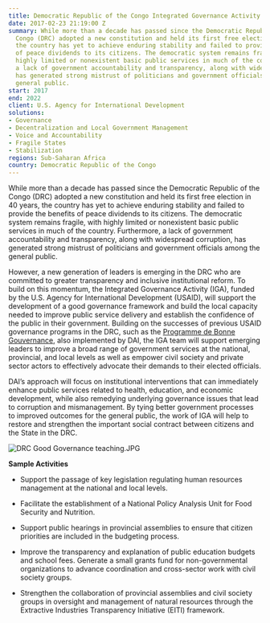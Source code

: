```yaml
---
title: Democratic Republic of the Congo Integrated Governance Activity (PBG Follow-on)
date: 2017-02-23 21:19:00 Z
summary: While more than a decade has passed since the Democratic Republic of the
  Congo (DRC) adopted a new constitution and held its first free election in 40 years,
  the country has yet to achieve enduring stability and failed to provide the benefits
  of peace dividends to its citizens. The democratic system remains fragile, with
  highly limited or nonexistent basic public services in much of the country. Furthermore,
  a lack of government accountability and transparency, along with widespread corruption,
  has generated strong mistrust of politicians and government officials among the
  general public.
start: 2017
end: 2022
client: U.S. Agency for International Development
solutions:
- Governance
- Decentralization and Local Government Management
- Voice and Accountability
- Fragile States
- Stabilization
regions: Sub-Saharan Africa
country: Democratic Republic of the Congo
---
```


While more than a decade has passed since the Democratic Republic of the Congo (DRC) adopted a new constitution and held its first free election in 40 years, the country has yet to achieve enduring stability and failed to provide the benefits of peace dividends to its citizens. The democratic system remains fragile, with highly limited or nonexistent basic public services in much of the country. Furthermore, a lack of government accountability and transparency, along with widespread corruption, has generated strong mistrust of politicians and government officials among the general public.

However, a new generation of leaders is emerging in the DRC who are committed to greater transparency and inclusive institutional reform. To build on this momentum, the Integrated Governance Activity (IGA), funded by the U.S. Agency for International Development (USAID), will support the development of a good governance framework and build the local capacity needed to improve public service delivery and establish the confidence of the public in their government. Building on the successes of previous USAID governance programs in the DRC, such as the [Programme de Bonne Gouvernance](https://www.dai.com/our-work/projects/democratic-republic-congo-programme-de-bonne-gouvernance-pbg), also implemented by DAI, the IGA team will support emerging leaders to improve a broad range of government services at the national, provincial, and local levels as well as empower civil society and private sector actors to effectively advocate their demands to their elected officials.

DAI’s approach will focus on institutional interventions that can immediately enhance public services related to health, education, and economic development, while also remedying underlying governance issues that lead to corruption and mismanagement. By tying better government processes to improved outcomes for the general public, the work of IGA will help to restore and strengthen the important social contract between citizens and the State in the DRC.

![DRC Good Governance teaching.JPG](/uploads/DRC%20Good%20Governance%20teaching.JPG)

**Sample Activities**

* Support the passage of key legislation regulating human resources management at the national and local levels.

* Facilitate the establishment of a National Policy Analysis Unit for Food Security and Nutrition.

* Support public hearings in provincial assemblies to ensure that citizen priorities are included in the budgeting process.

* Improve the transparency and explanation of public education budgets and school fees.
  Generate a small grants fund for non-governmental organizations to advance coordination and cross-sector work with civil society groups.

* Strengthen the collaboration of provincial assemblies and civil society groups in oversight and management of natural resources through the Extractive Industries Transparency Initiative (EITI) framework.